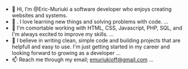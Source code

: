 - 👋 Hi, I’m @Eric-Muriuki a software developer who enjoys creating websites and systems.
- 👀 . I love learning new things and solving problems with code. ...
- 🌱 I'm comortable working with HTML, CSS, Javascript, PHP, SQL, and I'm always excited to improve my skills.  ...
- 💞️ I believe in writing clean, simple code and building projects that are helpfull and easy to use. I'm just getting started in my career and looking forward to growing as a developer  ...
- 📫 Reach me through my email; emuriukioff@gmail.com ...


<!---
Eric-Muriuki/Eric-Muriuki is a ✨ special ✨ repository because its `README.md` (this file) appears on your GitHub profile.
You can click the Preview link to take a look at your changes.
--->
